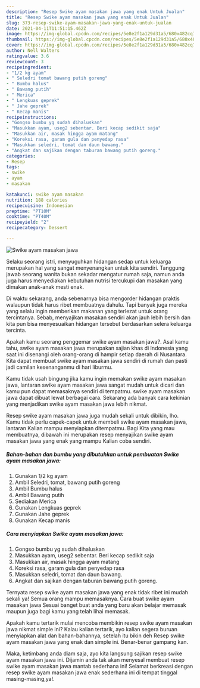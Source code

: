 ```yaml
---
description: "Resep Swike ayam masakan jawa yang enak Untuk Jualan"
title: "Resep Swike ayam masakan jawa yang enak Untuk Jualan"
slug: 373-resep-swike-ayam-masakan-jawa-yang-enak-untuk-jualan
date: 2021-04-11T11:51:15.462Z
image: https://img-global.cpcdn.com/recipes/5e8e2f1a129d31a5/680x482cq70/swike-ayam-masakan-jawa-foto-resep-utama.jpg
thumbnail: https://img-global.cpcdn.com/recipes/5e8e2f1a129d31a5/680x482cq70/swike-ayam-masakan-jawa-foto-resep-utama.jpg
cover: https://img-global.cpcdn.com/recipes/5e8e2f1a129d31a5/680x482cq70/swike-ayam-masakan-jawa-foto-resep-utama.jpg
author: Nell Walters
ratingvalue: 3.6
reviewcount: 3
recipeingredient:
- "1/2 kg ayam"
- " Seledri tomat bawang putih goreng"
- " Bumbu halus"
- " Bawang putih"
- " Merica"
- " Lengkuas geprek"
- " Jahe geprek"
- " Kecap manis"
recipeinstructions:
- "Gongso bumbu yg sudah dihaluskan"
- "Masukkan ayam, useg2 sebentar. Beri kecap sedikit saja"
- "Masukkan air, masak hingga ayam matang"
- "Koreksi rasa, garam gula dan penyedap rasa"
- "Masukkan seledri, tomat dan daun bawang."
- "Angkat dan sajikan dengan taburan bawang putih goreng."
categories:
- Resep
tags:
- swike
- ayam
- masakan

katakunci: swike ayam masakan 
nutrition: 188 calories
recipecuisine: Indonesian
preptime: "PT10M"
cooktime: "PT40M"
recipeyield: "2"
recipecategory: Dessert

---
```



![Swike ayam masakan jawa](https://img-global.cpcdn.com/recipes/5e8e2f1a129d31a5/680x482cq70/swike-ayam-masakan-jawa-foto-resep-utama.jpg)

Selaku seorang istri, menyuguhkan hidangan sedap untuk keluarga merupakan hal yang sangat menyenangkan untuk kita sendiri. Tanggung jawab seorang  wanita bukan sekadar mengatur rumah saja, namun anda juga harus menyediakan kebutuhan nutrisi tercukupi dan masakan yang dimakan anak-anak mesti enak.

Di waktu  sekarang, anda sebenarnya bisa mengorder hidangan praktis walaupun tidak harus ribet membuatnya dahulu. Tapi banyak juga mereka yang selalu ingin memberikan makanan yang terlezat untuk orang tercintanya. Sebab, menyajikan masakan sendiri akan jauh lebih bersih dan kita pun bisa menyesuaikan hidangan tersebut berdasarkan selera keluarga tercinta. 



Apakah kamu seorang penggemar swike ayam masakan jawa?. Asal kamu tahu, swike ayam masakan jawa merupakan sajian khas di Indonesia yang saat ini disenangi oleh orang-orang di hampir setiap daerah di Nusantara. Kita dapat membuat swike ayam masakan jawa sendiri di rumah dan pasti jadi camilan kesenanganmu di hari liburmu.

Kamu tidak usah bingung jika kamu ingin memakan swike ayam masakan jawa, lantaran swike ayam masakan jawa sangat mudah untuk dicari dan kamu pun dapat memasaknya sendiri di tempatmu. swike ayam masakan jawa dapat dibuat lewat berbagai cara. Sekarang ada banyak cara kekinian yang menjadikan swike ayam masakan jawa lebih nikmat.

Resep swike ayam masakan jawa juga mudah sekali untuk dibikin, lho. Kamu tidak perlu capek-capek untuk membeli swike ayam masakan jawa, lantaran Kalian mampu menyiapkan ditempatmu. Bagi Kita yang mau membuatnya, dibawah ini merupakan resep menyajikan swike ayam masakan jawa yang enak yang mampu Kalian coba sendiri.

<!--inarticleads1-->

##### Bahan-bahan dan bumbu yang dibutuhkan untuk pembuatan Swike ayam masakan jawa:

1. Gunakan 1/2 kg ayam
1. Ambil  Seledri, tomat, bawang putih goreng
1. Ambil  Bumbu halus
1. Ambil  Bawang putih
1. Sediakan  Merica
1. Gunakan  Lengkuas geprek
1. Gunakan  Jahe geprek
1. Gunakan  Kecap manis




<!--inarticleads2-->

##### Cara menyiapkan Swike ayam masakan jawa:

1. Gongso bumbu yg sudah dihaluskan
1. Masukkan ayam, useg2 sebentar. Beri kecap sedikit saja
1. Masukkan air, masak hingga ayam matang
1. Koreksi rasa, garam gula dan penyedap rasa
1. Masukkan seledri, tomat dan daun bawang.
1. Angkat dan sajikan dengan taburan bawang putih goreng.




Ternyata resep swike ayam masakan jawa yang enak tidak ribet ini mudah sekali ya! Semua orang mampu memasaknya. Cara buat swike ayam masakan jawa Sesuai banget buat anda yang baru akan belajar memasak maupun juga bagi kamu yang telah lihai memasak.

Apakah kamu tertarik mulai mencoba membikin resep swike ayam masakan jawa nikmat simple ini? Kalau kalian tertarik, ayo kalian segera buruan menyiapkan alat dan bahan-bahannya, setelah itu bikin deh Resep swike ayam masakan jawa yang enak dan simple ini. Benar-benar gampang kan. 

Maka, ketimbang anda diam saja, ayo kita langsung sajikan resep swike ayam masakan jawa ini. Dijamin anda tak akan menyesal membuat resep swike ayam masakan jawa mantab sederhana ini! Selamat berkreasi dengan resep swike ayam masakan jawa enak sederhana ini di tempat tinggal masing-masing,ya!.

